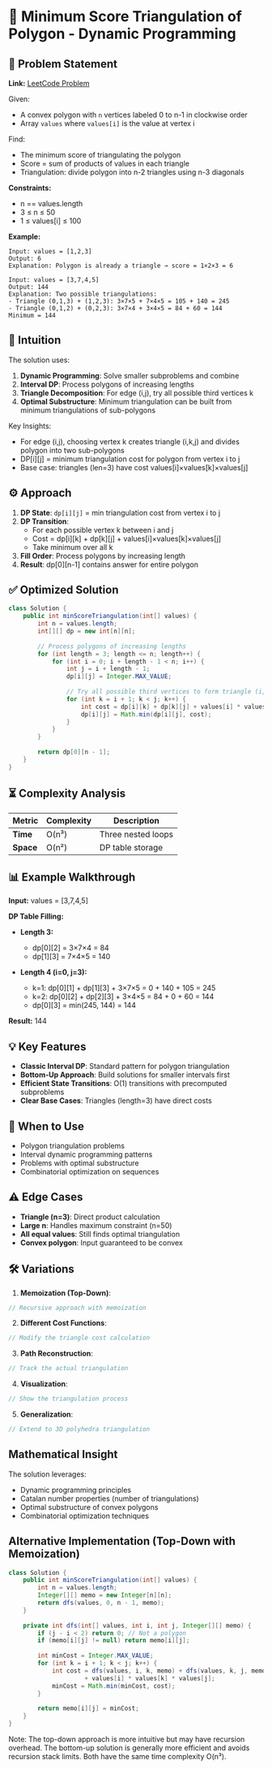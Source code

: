 # 🔺 Minimum Score Triangulation of Polygon - Dynamic Programming

## 📜 Problem Statement
**Link:** [LeetCode Problem](https://leetcode.com/problems/minimum-score-triangulation-of-polygon/description/?envType=daily-question&envId=2025-09-29)

Given:
- A convex polygon with `n` vertices labeled 0 to n-1 in clockwise order
- Array `values` where `values[i]` is the value at vertex i

Find:
- The minimum score of triangulating the polygon
- Score = sum of products of values in each triangle
- Triangulation: divide polygon into n-2 triangles using n-3 diagonals

**Constraints:**
- n == values.length
- 3 ≤ n ≤ 50
- 1 ≤ values[i] ≤ 100

**Example:**
```text
Input: values = [1,2,3]
Output: 6
Explanation: Polygon is already a triangle → score = 1×2×3 = 6

Input: values = [3,7,4,5]
Output: 144
Explanation: Two possible triangulations:
- Triangle (0,1,3) + (1,2,3): 3×7×5 + 7×4×5 = 105 + 140 = 245
- Triangle (0,1,2) + (0,2,3): 3×7×4 + 3×4×5 = 84 + 60 = 144
Minimum = 144
```

## 🧠 Intuition
The solution uses:
1. **Dynamic Programming**: Solve smaller subproblems and combine
2. **Interval DP**: Process polygons of increasing lengths
3. **Triangle Decomposition**: For edge (i,j), try all possible third vertices k
4. **Optimal Substructure**: Minimum triangulation can be built from minimum triangulations of sub-polygons

Key Insights:
- For edge (i,j), choosing vertex k creates triangle (i,k,j) and divides polygon into two sub-polygons
- DP[i][j] = minimum triangulation cost for polygon from vertex i to j
- Base case: triangles (len=3) have cost values[i]×values[k]×values[j]

## ⚙️ Approach
1. **DP State**: `dp[i][j]` = min triangulation cost from vertex i to j
2. **DP Transition**:
   - For each possible vertex k between i and j
   - Cost = dp[i][k] + dp[k][j] + values[i]×values[k]×values[j]
   - Take minimum over all k
3. **Fill Order**: Process polygons by increasing length
4. **Result**: dp[0][n-1] contains answer for entire polygon

## ✅ Optimized Solution
```java
class Solution {
    public int minScoreTriangulation(int[] values) {
        int n = values.length;
        int[][] dp = new int[n][n];
        
        // Process polygons of increasing lengths
        for (int length = 3; length <= n; length++) {
            for (int i = 0; i + length - 1 < n; i++) {
                int j = i + length - 1;
                dp[i][j] = Integer.MAX_VALUE;
                
                // Try all possible third vertices to form triangle (i,k,j)
                for (int k = i + 1; k < j; k++) {
                    int cost = dp[i][k] + dp[k][j] + values[i] * values[k] * values[j];
                    dp[i][j] = Math.min(dp[i][j], cost);
                }
            }
        }
        
        return dp[0][n - 1];
    }
}
```

## ⏳ Complexity Analysis
| Metric          | Complexity | Description |
|-----------------|------------|-------------|
| **Time**        | O(n³)      | Three nested loops |
| **Space**       | O(n²)      | DP table storage |

## 📊 Example Walkthrough
**Input:** values = [3,7,4,5]

**DP Table Filling:**
- **Length 3:**
  - dp[0][2] = 3×7×4 = 84
  - dp[1][3] = 7×4×5 = 140

- **Length 4 (i=0, j=3):**
  - k=1: dp[0][1] + dp[1][3] + 3×7×5 = 0 + 140 + 105 = 245
  - k=2: dp[0][2] + dp[2][3] + 3×4×5 = 84 + 0 + 60 = 144
  - dp[0][3] = min(245, 144) = 144

**Result:** 144

## 💡 Key Features
- **Classic Interval DP**: Standard pattern for polygon triangulation
- **Bottom-Up Approach**: Build solutions for smaller intervals first
- **Efficient State Transitions**: O(1) transitions with precomputed subproblems
- **Clear Base Cases**: Triangles (length=3) have direct costs

## 🚀 When to Use
- Polygon triangulation problems
- Interval dynamic programming patterns
- Problems with optimal substructure
- Combinatorial optimization on sequences

## ⚠️ Edge Cases
- **Triangle (n=3)**: Direct product calculation
- **Large n**: Handles maximum constraint (n=50)
- **All equal values**: Still finds optimal triangulation
- **Convex polygon**: Input guaranteed to be convex

## 🛠 Variations
1. **Memoization (Top-Down)**:
```java
// Recursive approach with memoization
```

2. **Different Cost Functions**:
```java
// Modify the triangle cost calculation
```

3. **Path Reconstruction**:
```java
// Track the actual triangulation
```

4. **Visualization**:
```java
// Show the triangulation process
```

5. **Generalization**:
```java
// Extend to 3D polyhedra triangulation
```

## Mathematical Insight
The solution leverages:
- Dynamic programming principles
- Catalan number properties (number of triangulations)
- Optimal substructure of convex polygons
- Combinatorial optimization techniques

## Alternative Implementation (Top-Down with Memoization)
```java
class Solution {
    public int minScoreTriangulation(int[] values) {
        int n = values.length;
        Integer[][] memo = new Integer[n][n];
        return dfs(values, 0, n - 1, memo);
    }
    
    private int dfs(int[] values, int i, int j, Integer[][] memo) {
        if (j - i < 2) return 0; // Not a polygon
        if (memo[i][j] != null) return memo[i][j];
        
        int minCost = Integer.MAX_VALUE;
        for (int k = i + 1; k < j; k++) {
            int cost = dfs(values, i, k, memo) + dfs(values, k, j, memo) 
                     + values[i] * values[k] * values[j];
            minCost = Math.min(minCost, cost);
        }
        
        return memo[i][j] = minCost;
    }
}
```
Note: The top-down approach is more intuitive but may have recursion overhead. The bottom-up solution is generally more efficient and avoids recursion stack limits. Both have the same time complexity O(n³).